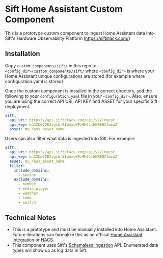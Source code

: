 # Sift Home Assistant Custom Component

This is a prototype custom component to ingest Home Assistant data into Sift's Hardware Observability Platform (https://siftstack.com/)

## Installation

Copy `custom_components/sift/` in this repo to `<config_dir>/custom_components/sift/` where `<config_dir>` is where your Home Assistant unique configurations are stored (for example where configuration.yaml is stored)

Once the custom component is installed in the correct directory, add the following to your `configuration.yaml` file in your `<config_dir>`. Also, ensure you are using the correct API URI, API KEY and ASSET for your specific Sift deployment.

```yaml
sift:
  api_uri: https://api.siftstack.com/api/v2/ingest
  api_key: ba3ZUw72UZzgibf8IoAxuKPz9H2ziHWREU2fmiwZ
  asset: my_hass_asset_name
```

Users can also filter what data is ingested into Sift. For example:

```yaml
sift:
  api_uri: https://api.siftstack.com/api/v2/ingest
  api_key: ba3ZUw72UZzgibf8IoAxuKPz9H2ziHWREU2fmiwZ
  asset: my_hass_asset_name
  filter:
    include_domains:
      - sensor
    exclude_domains:
      - number
      - media_player
      - weather
      - todo
      - switch
```

## Technical Notes

* This is a prototype and must be manually installed into Home Assistant. Future iterations can formalize this as an offiical [Home Assistant Integration](https://www.home-assistant.io/integrations/?brands=featured) or [HACS](https://www.hacs.xyz).
* This component uses Sift's [Schemaless Ingestion](https://docs.siftstack.com/docs/ingestion/schemaless-ingestion) API. Enumerated data types will show up as log data in Sift.
